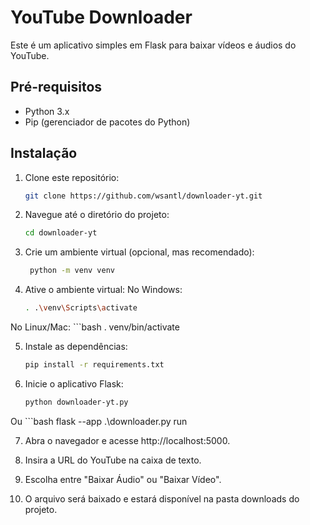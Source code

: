 # YouTube Downloader

Este é um aplicativo simples em Flask para baixar vídeos e áudios do YouTube.

## Pré-requisitos

- Python 3.x
- Pip (gerenciador de pacotes do Python)

## Instalação

1. Clone este repositório:
   ```bash
   git clone https://github.com/wsantl/downloader-yt.git


2. Navegue até o diretório do projeto:
   ```bash
   cd downloader-yt
   

3. Crie um ambiente virtual (opcional, mas recomendado):
   ```bash
    python -m venv venv


4. Ative o ambiente virtual: 
  No Windows:
     ```bash
     . .\venv\Scripts\activate
  
  No Linux/Mac:
     ```bash
     . venv/bin/activate


5. Instale as dependências:
     ```bash
     pip install -r requirements.txt


6. Inicie o aplicativo Flask:
    ```bash
    python downloader-yt.py
  Ou
    ```bash
    flask --app .\downloader.py run


7. Abra o navegador e acesse http://localhost:5000.
   
8. Insira a URL do YouTube na caixa de texto.
    
9. Escolha entre "Baixar Áudio" ou "Baixar Vídeo".
    
10. O arquivo será baixado e estará disponível na pasta downloads do projeto.



